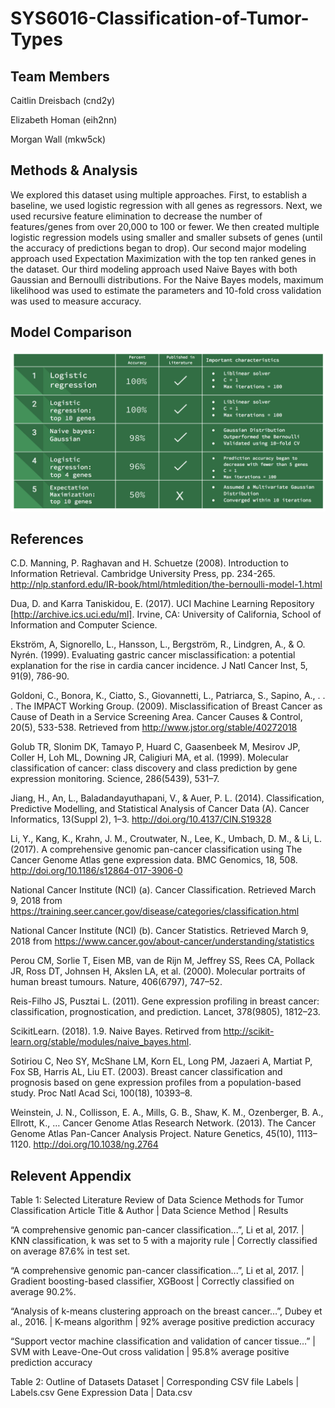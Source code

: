 # SYS6016-Classification-of-Tumor-Types

## Team Members
Caitlin Dreisbach (cnd2y)

Elizabeth Homan (eih2nn)

Morgan Wall (mkw5ck)

## Methods & Analysis

We explored this dataset using multiple approaches. First, to establish a baseline, we used logistic regression with all genes as regressors. Next, we used recursive feature elimination to decrease the number of features/genes from over 20,000 to 100 or fewer. We then created multiple logistic regression models using smaller and smaller subsets of genes (until the accuracy of predictions began to drop). Our second major modeling approach used Expectation Maximization with the top ten ranked genes in the dataset. Our third modeling approach used Naive Bayes with both Gaussian and Bernoulli distributions. For the Naive Bayes models, maximum likelihood was used to estimate the parameters and 10-fold cross validation was used to measure accuracy.

## Model Comparison

![Results Comparison](results.png?raw=true)


## References

C.D. Manning, P. Raghavan and H. Schuetze (2008). Introduction to Information Retrieval. Cambridge University Press, pp. 234-265. http://nlp.stanford.edu/IR-book/html/htmledition/the-bernoulli-model-1.html

Dua, D. and Karra Taniskidou, E. (2017). UCI Machine Learning Repository [http://archive.ics.uci.edu/ml]. Irvine, CA: University of California, School of Information and Computer Science.
 
Ekström, A, Signorello, L.,  Hansson, L., Bergström, R., Lindgren, A., & O. Nyrén. (1999). Evaluating gastric cancer misclassification: a potential explanation for the rise in cardia cancer incidence. J Natl Cancer Inst, 5, 91(9), 786-90.

Goldoni, C., Bonora, K., Ciatto, S., Giovannetti, L., Patriarca, S., Sapino, A., . . . The IMPACT Working Group. (2009). Misclassification of Breast Cancer as Cause of Death in a Service Screening Area. Cancer Causes & Control, 20(5), 533-538. Retrieved from http://www.jstor.org/stable/40272018

Golub TR, Slonim DK, Tamayo P, Huard C, Gaasenbeek M, Mesirov JP, Coller H, Loh ML, Downing JR, Caligiuri MA, et al. (1999). Molecular classification of cancer: class discovery and class prediction by gene expression monitoring. Science, 286(5439), 531–7.

Jiang, H., An, L., Baladandayuthapani, V., & Auer, P. L. (2014). Classification, Predictive Modelling, and Statistical Analysis of Cancer Data (A). Cancer Informatics, 13(Suppl 2), 1–3. http://doi.org/10.4137/CIN.S19328

Li, Y., Kang, K., Krahn, J. M., Croutwater, N., Lee, K., Umbach, D. M., & Li, L. (2017). A comprehensive genomic pan-cancer classification using The Cancer Genome Atlas gene expression data. BMC Genomics, 18, 508. http://doi.org/10.1186/s12864-017-3906-0

National Cancer Institute (NCI) (a). Cancer Classification. Retrieved March 9, 2018 from https://training.seer.cancer.gov/disease/categories/classification.html

National Cancer Institute (NCI) (b). Cancer Statistics. Retrieved March 9, 2018 from
https://www.cancer.gov/about-cancer/understanding/statistics

Perou CM, Sorlie T, Eisen MB, van de Rijn M, Jeffrey SS, Rees CA, Pollack JR, Ross DT, Johnsen H, Akslen LA, et al. (2000). Molecular portraits of human breast tumours. Nature, 406(6797), 747–52.

Reis-Filho JS, Pusztai L. (2011). Gene expression profiling in breast cancer: classification, prognostication, and prediction. Lancet, 378(9805), 1812–23.

ScikitLearn. (2018). 1.9. Naive Bayes. Retirved from http://scikit-learn.org/stable/modules/naive_bayes.html.

Sotiriou C, Neo SY, McShane LM, Korn EL, Long PM, Jazaeri A, Martiat P, Fox SB, Harris AL, Liu ET. (2003). Breast cancer classification and prognosis based on gene expression profiles from a population-based study. Proc Natl Acad Sci, 100(18), 10393–8.

Weinstein, J. N., Collisson, E. A., Mills, G. B., Shaw, K. M., Ozenberger, B. A., Ellrott, K., … Cancer Genome Atlas Research Network. (2013). The Cancer Genome Atlas Pan-Cancer Analysis Project. Nature Genetics, 45(10), 1113–1120. http://doi.org/10.1038/ng.2764


## Relevent Appendix

Table 1: Selected Literature Review of Data Science Methods for Tumor Classification
Article Title & Author | Data Science Method | Results

“A comprehensive genomic pan-cancer classification...”, Li et al, 2017. | KNN classification, k was set to 5 with a majority rule | Correctly classified on average 87.6% in test set.

“A comprehensive genomic pan-cancer classification...”, Li et al, 2017. | Gradient boosting-based classifier, XGBoost | Correctly classified on average 90.2%.

“Analysis of k-means clustering approach on the breast cancer…”, Dubey et al., 2016. | K-means algorithm  | 92% average positive prediction accuracy

“Support vector machine classification and validation of cancer tissue…” | SVM with Leave-One-Out cross validation | 95.8% average positive prediction accuracy


Table 2: Outline of Datasets
Dataset | Corresponding CSV file
Labels | Labels.csv
Gene Expression Data | Data.csv 

